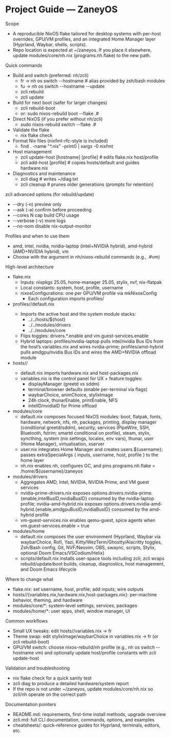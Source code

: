 # Project Guide — ZaneyOS

Scope
- A reproducible NixOS flake tailored for desktop systems with per-host overrides, GPU/VM profiles, and an integrated Home Manager layer (Hyprland, Waybar, shells, scripts).
- Repo location is expected at ~/zaneyos. If you place it elsewhere, update modules/core/nh.nix (programs.nh.flake) to the new path.

Quick commands
- Build and switch (preferred: nh/zcli)
  - fr  → nh os switch --hostname <profile>    # alias provided by zsh/bash modules
  - fu  → nh os switch --hostname <profile> --update
  - zcli rebuild
  - zcli update
- Build for next boot (safer for larger changes)
  - zcli rebuild-boot
  - or: sudo nixos-rebuild boot --flake .#<profile>
- Direct NixOS (if you prefer without nh/zcli)
  - sudo nixos-rebuild switch --flake .#<profile>
- Validate the flake
  - nix flake check
- Format Nix files (nixfmt-rfc-style is included)
  - find . -name "*.nix" -print0 | xargs -0 nixfmt
- Host management
  - zcli update-host [hostname] [profile]   # edits flake.nix host/profile
  - zcli add-host <hostname> [profile]      # copies hosts/default and guides hardware.nix
- Diagnostics and maintenance
  - zcli diag        # writes ~/diag.txt
  - zcli cleanup     # prunes older generations (prompts for retention)

zcli advanced options (for rebuild/update)
- --dry (-n)    preview only
- --ask (-a)    confirm before proceeding
- --cores N     cap build CPU usage
- --verbose (-v) more logs
- --no-nom      disable nix-output-monitor

Profiles and when to use them
- amd, intel, nvidia, nvidia-laptop (intel+NVIDIA hybrid), amd-hybrid (AMD+NVIDIA hybrid), vm
- Choose with the <profile> argument in nh/nixos-rebuild commands (e.g., .#vm)

High-level architecture
- flake.nix
  - Inputs: nixpkgs 25.05, home-manager 25.05, stylix, nvf, nix-flatpak
  - Local constants: system, host, profile, username
  - nixosConfigurations: one per GPU/VM profile via mkNixosConfig
    - Each configuration imports profiles/<profile>
- profiles/<profile>/default.nix
  - Imports the active host and the system module stacks:
    - ../../hosts/${host}
    - ../../modules/drivers
    - ../../modules/core
  - Flips toggles: drivers.*.enable and vm.guest-services.enable
  - Hybrid laptops: profiles/nvidia-laptop pulls intel/nvidia Bus IDs from the host’s variables.nix and wires nvidia-prime; profiles/amd-hybrid pulls amdgpu/nvidia Bus IDs and wires the AMD+NVIDIA offload module
- hosts/<hostname>/
  - default.nix imports hardware.nix and host-packages.nix
  - variables.nix is the control panel for UX + feature toggles:
    - displayManager (greetd vs sddm)
    - terminal/browser defaults (enable per-terminal via flags)
    - waybarChoice, animChoice, stylixImage
    - 24h clock, thunarEnable, printEnable, NFS
    - intelID/nvidiaID for Prime offload
- modules/core
  - default.nix composes focused NixOS modules: boot, flatpak, fonts, hardware, network, nfs, nh, packages, printing, display manager (conditional greetd/sddm), security, services (PipeWire, SSH, Bluetooth, fstrim; smartd conditional on profile), steam, stylix, syncthing, system (nix settings, locales, env vars), thunar, user (Home Manager), virtualisation, xserver
  - user.nix integrates Home Manager and creates users.${username}; passes extraSpecialArgs { inputs, username, host, profile } to the home layer
  - nh.nix enables nh, configures GC, and pins programs.nh.flake = /home/${username}/zaneyos
- modules/drivers
  - Aggregates AMD, Intel, NVIDIA, NVIDIA Prime, and VM guest services
  - nvidia-prime-drivers.nix exposes options.drivers.nvidia-prime.{enable,intelBusID,nvidiaBusID} consumed by the nvidia-laptop profile; nvidia-amd-hybrid.nix exposes options.drivers.nvidia-amd-hybrid.{enable,amdgpuBusID,nvidiaBusID} consumed by the amd-hybrid profile
  - vm-guest-services.nix enables qemu-guest, spice agents when vm.guest-services.enable = true
- modules/home
  - default.nix composes the user environment (Hyprland, Waybar via waybarChoice, Rofi, Yazi, Kitty/WezTerm/Ghostty/Alacritty toggles, Zsh/Bash config, Git, NVF/Neovim, OBS, swaync, scripts, Stylix, optional Doom Emacs/VSCodium/Helix)
  - scripts/default.nix installs user-space tools including zcli; zcli wraps rebuild/update/boot builds, cleanup, diagnostics, host management, and Doom Emacs lifecycle

Where to change what
- flake.nix: set username, host, profile; add inputs; wire outputs
- hosts/<hostname>/{variables.nix,hardware.nix,host-packages.nix}: per-machine behavior, theming, and hardware
- modules/core/*: system-level settings, services, packages
- modules/home/*: user apps, shell, window manager, UI

Common workflows
- Small UX tweaks: edit hosts/<hostname>/variables.nix → fr
- Theme swap: edit stylixImage/waybarChoice in variables.nix → fr (or zcli rebuild-boot)
- GPU/VM switch: choose nixos-rebuild/nh profile (e.g., nh os switch --hostname vm) and optionally update host/profile constants with zcli update-host

Validation and troubleshooting
- nix flake check for a quick sanity test
- zcli diag to produce a detailed hardware/system report
- If the repo is not under ~/zaneyos, update modules/core/nh.nix so zcli/nh operate on the correct path

Documentation pointers
- README.md: requirements, first-time install methods, upgrade overview
- zcli.md: full CLI documentation, commands, options, and examples
- cheatsheets/: quick-reference guides for Hyprland, terminals, editors, etc.

